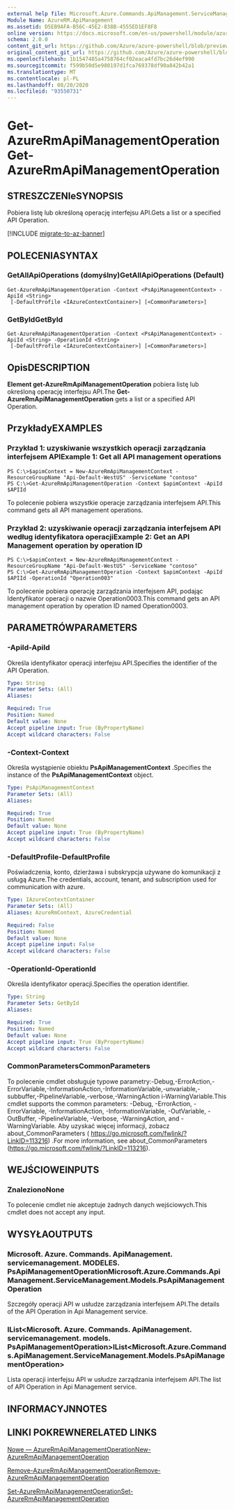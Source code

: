 ```yaml
---
external help file: Microsoft.Azure.Commands.ApiManagement.ServiceManagement.dll-Help.xml
Module Name: AzureRM.ApiManagement
ms.assetid: D5EB9AFA-B56C-45E2-838B-4555ED1EF8F8
online version: https://docs.microsoft.com/en-us/powershell/module/azurerm.apimanagement/get-azurermapimanagementoperation
schema: 2.0.0
content_git_url: https://github.com/Azure/azure-powershell/blob/preview/src/ResourceManager/ApiManagement/Commands.ApiManagement/help/Get-AzureRmApiManagementOperation.md
original_content_git_url: https://github.com/Azure/azure-powershell/blob/preview/src/ResourceManager/ApiManagement/Commands.ApiManagement/help/Get-AzureRmApiManagementOperation.md
ms.openlocfilehash: 1b1547485a4758764cf02eaca4fd7bc26d4ef990
ms.sourcegitcommit: f599b50d5e980197d1fca769378df90a842b42a1
ms.translationtype: MT
ms.contentlocale: pl-PL
ms.lasthandoff: 08/20/2020
ms.locfileid: "93550731"
---
```

# <span data-ttu-id="5beaf-101">Get-AzureRmApiManagementOperation</span><span class="sxs-lookup"><span data-stu-id="5beaf-101">Get-AzureRmApiManagementOperation</span></span>

## <span data-ttu-id="5beaf-102">STRESZCZENIe</span><span class="sxs-lookup"><span data-stu-id="5beaf-102">SYNOPSIS</span></span>
<span data-ttu-id="5beaf-103">Pobiera listę lub określoną operację interfejsu API.</span><span class="sxs-lookup"><span data-stu-id="5beaf-103">Gets a list or a specified API Operation.</span></span>

[!INCLUDE [migrate-to-az-banner](../../includes/migrate-to-az-banner.md)]

## <span data-ttu-id="5beaf-104">POLECENIA</span><span class="sxs-lookup"><span data-stu-id="5beaf-104">SYNTAX</span></span>

### <span data-ttu-id="5beaf-105">GetAllApiOperations (domyślny)</span><span class="sxs-lookup"><span data-stu-id="5beaf-105">GetAllApiOperations (Default)</span></span>
```
Get-AzureRmApiManagementOperation -Context <PsApiManagementContext> -ApiId <String>
 [-DefaultProfile <IAzureContextContainer>] [<CommonParameters>]
```

### <span data-ttu-id="5beaf-106">GetById</span><span class="sxs-lookup"><span data-stu-id="5beaf-106">GetById</span></span>
```
Get-AzureRmApiManagementOperation -Context <PsApiManagementContext> -ApiId <String> -OperationId <String>
 [-DefaultProfile <IAzureContextContainer>] [<CommonParameters>]
```

## <span data-ttu-id="5beaf-107">Opis</span><span class="sxs-lookup"><span data-stu-id="5beaf-107">DESCRIPTION</span></span>
<span data-ttu-id="5beaf-108">**Element get-AzureRmApiManagementOperation** pobiera listę lub określoną operację interfejsu API.</span><span class="sxs-lookup"><span data-stu-id="5beaf-108">The **Get-AzureRmApiManagementOperation** gets a list or a specified API Operation.</span></span>

## <span data-ttu-id="5beaf-109">Przykłady</span><span class="sxs-lookup"><span data-stu-id="5beaf-109">EXAMPLES</span></span>

### <span data-ttu-id="5beaf-110">Przykład 1: uzyskiwanie wszystkich operacji zarządzania interfejsem API</span><span class="sxs-lookup"><span data-stu-id="5beaf-110">Example 1: Get all API management operations</span></span>
```
PS C:\>$apimContext = New-AzureRmApiManagementContext -ResourceGroupName "Api-Default-WestUS" -ServiceName "contoso"
PS C:\>Get-AzureRmApiManagementOperation -Context $apimContext -ApiId $APIId
```

<span data-ttu-id="5beaf-111">To polecenie pobiera wszystkie operacje zarządzania interfejsem API.</span><span class="sxs-lookup"><span data-stu-id="5beaf-111">This command gets all API management operations.</span></span>

### <span data-ttu-id="5beaf-112">Przykład 2: uzyskiwanie operacji zarządzania interfejsem API według identyfikatora operacji</span><span class="sxs-lookup"><span data-stu-id="5beaf-112">Example 2: Get an API Management operation by operation ID</span></span>
```
PS C:\>$apimContext = New-AzureRmApiManagementContext -ResourceGroupName "Api-Default-WestUS" -ServiceName "contoso"
PS C:\>Get-AzureRmApiManagementOperation -Context $apimContext -ApiId $APIId -OperationId "Operation003"
```

<span data-ttu-id="5beaf-113">To polecenie pobiera operację zarządzania interfejsem API, podając Identyfikator operacji o nazwie Operation0003.</span><span class="sxs-lookup"><span data-stu-id="5beaf-113">This command gets an API management operation by operation ID named Operation0003.</span></span>

## <span data-ttu-id="5beaf-114">PARAMETRÓW</span><span class="sxs-lookup"><span data-stu-id="5beaf-114">PARAMETERS</span></span>

### <span data-ttu-id="5beaf-115">-ApiId</span><span class="sxs-lookup"><span data-stu-id="5beaf-115">-ApiId</span></span>
<span data-ttu-id="5beaf-116">Określa identyfikator operacji interfejsu API.</span><span class="sxs-lookup"><span data-stu-id="5beaf-116">Specifies the identifier of the API Operation.</span></span>

```yaml
Type: String
Parameter Sets: (All)
Aliases: 

Required: True
Position: Named
Default value: None
Accept pipeline input: True (ByPropertyName)
Accept wildcard characters: False
```

### <span data-ttu-id="5beaf-117">-Context</span><span class="sxs-lookup"><span data-stu-id="5beaf-117">-Context</span></span>
<span data-ttu-id="5beaf-118">Określa wystąpienie obiektu **PsApiManagementContext** .</span><span class="sxs-lookup"><span data-stu-id="5beaf-118">Specifies the instance of the **PsApiManagementContext** object.</span></span>

```yaml
Type: PsApiManagementContext
Parameter Sets: (All)
Aliases: 

Required: True
Position: Named
Default value: None
Accept pipeline input: True (ByPropertyName)
Accept wildcard characters: False
```

### <span data-ttu-id="5beaf-119">-DefaultProfile</span><span class="sxs-lookup"><span data-stu-id="5beaf-119">-DefaultProfile</span></span>
<span data-ttu-id="5beaf-120">Poświadczenia, konto, dzierżawa i subskrypcja używane do komunikacji z usługą Azure.</span><span class="sxs-lookup"><span data-stu-id="5beaf-120">The credentials, account, tenant, and subscription used for communication with azure.</span></span>
 
```yaml
Type: IAzureContextContainer
Parameter Sets: (All)
Aliases: AzureRmContext, AzureCredential

Required: False
Position: Named
Default value: None
Accept pipeline input: False
Accept wildcard characters: False
```

### <span data-ttu-id="5beaf-121">-OperationId</span><span class="sxs-lookup"><span data-stu-id="5beaf-121">-OperationId</span></span>
<span data-ttu-id="5beaf-122">Określa identyfikator operacji.</span><span class="sxs-lookup"><span data-stu-id="5beaf-122">Specifies the operation identifier.</span></span>

```yaml
Type: String
Parameter Sets: GetById
Aliases: 

Required: True
Position: Named
Default value: None
Accept pipeline input: True (ByPropertyName)
Accept wildcard characters: False
```

### <span data-ttu-id="5beaf-123">CommonParameters</span><span class="sxs-lookup"><span data-stu-id="5beaf-123">CommonParameters</span></span>
<span data-ttu-id="5beaf-124">To polecenie cmdlet obsługuje typowe parametry:-Debug,-ErrorAction,-ErrorVariable,-InformationAction,-InformationVariable,-unvariable,-subbuffer,-PipelineVariable,-verbose,-WarningAction i-WarningVariable.</span><span class="sxs-lookup"><span data-stu-id="5beaf-124">This cmdlet supports the common parameters: -Debug, -ErrorAction, -ErrorVariable, -InformationAction, -InformationVariable, -OutVariable, -OutBuffer, -PipelineVariable, -Verbose, -WarningAction, and -WarningVariable.</span></span> <span data-ttu-id="5beaf-125">Aby uzyskać więcej informacji, zobacz about_CommonParameters ( https://go.microsoft.com/fwlink/?LinkID=113216) .</span><span class="sxs-lookup"><span data-stu-id="5beaf-125">For more information, see about_CommonParameters (https://go.microsoft.com/fwlink/?LinkID=113216).</span></span>

## <span data-ttu-id="5beaf-126">WEJŚCIOWE</span><span class="sxs-lookup"><span data-stu-id="5beaf-126">INPUTS</span></span>

### <span data-ttu-id="5beaf-127">Znaleziono</span><span class="sxs-lookup"><span data-stu-id="5beaf-127">None</span></span>
<span data-ttu-id="5beaf-128">To polecenie cmdlet nie akceptuje żadnych danych wejściowych.</span><span class="sxs-lookup"><span data-stu-id="5beaf-128">This cmdlet does not accept any input.</span></span>

## <span data-ttu-id="5beaf-129">WYSYŁA</span><span class="sxs-lookup"><span data-stu-id="5beaf-129">OUTPUTS</span></span>

### <span data-ttu-id="5beaf-130">Microsoft. Azure. Commands. ApiManagement. servicemanagement. MODELES. PsApiManagementOperation</span><span class="sxs-lookup"><span data-stu-id="5beaf-130">Microsoft.Azure.Commands.ApiManagement.ServiceManagement.Models.PsApiManagementOperation</span></span>
<span data-ttu-id="5beaf-131">Szczegóły operacji API w usłudze zarządzania interfejsem API.</span><span class="sxs-lookup"><span data-stu-id="5beaf-131">The details of the API Operation in Api Management service.</span></span>

### <span data-ttu-id="5beaf-132">IList<Microsoft. Azure. Commands. ApiManagement. servicemanagement. models. PsApiManagementOperation></span><span class="sxs-lookup"><span data-stu-id="5beaf-132">IList<Microsoft.Azure.Commands.ApiManagement.ServiceManagement.Models.PsApiManagementOperation></span></span>
<span data-ttu-id="5beaf-133">Lista operacji interfejsu API w usłudze zarządzania interfejsem API.</span><span class="sxs-lookup"><span data-stu-id="5beaf-133">The list of API Operation in Api Management service.</span></span>

## <span data-ttu-id="5beaf-134">INFORMACYJN</span><span class="sxs-lookup"><span data-stu-id="5beaf-134">NOTES</span></span>

## <span data-ttu-id="5beaf-135">LINKI POKREWNE</span><span class="sxs-lookup"><span data-stu-id="5beaf-135">RELATED LINKS</span></span>

[<span data-ttu-id="5beaf-136">Nowe — AzureRmApiManagementOperation</span><span class="sxs-lookup"><span data-stu-id="5beaf-136">New-AzureRmApiManagementOperation</span></span>](./New-AzureRmApiManagementOperation.md)

[<span data-ttu-id="5beaf-137">Remove-AzureRmApiManagementOperation</span><span class="sxs-lookup"><span data-stu-id="5beaf-137">Remove-AzureRmApiManagementOperation</span></span>](./Remove-AzureRmApiManagementOperation.md)

[<span data-ttu-id="5beaf-138">Set-AzureRmApiManagementOperation</span><span class="sxs-lookup"><span data-stu-id="5beaf-138">Set-AzureRmApiManagementOperation</span></span>](./Set-AzureRmApiManagementOperation.md)


